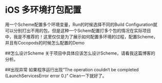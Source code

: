 # iOS 多环境打包配置
用一个Scheme配置多个环境变量，Run的时候选择不同的Build Configuration就可以分别打出不用的包，但是这种一个Schem配置打多个包的情况在实际项目中，我是不推荐的！这里仅仅是为了展示如何配置多环境的过程，配置Scheme，并且有Cocopods的时候怎么配置的Demo

##怎么设计Scheme
关于项目中具体应该怎么设计Scheme，请看我这篇博客的分析。

##出现异常
如果程序运行出现“The operation couldn‘t be completed (LaunchServicesError error 0.)” Clean一下就好了。